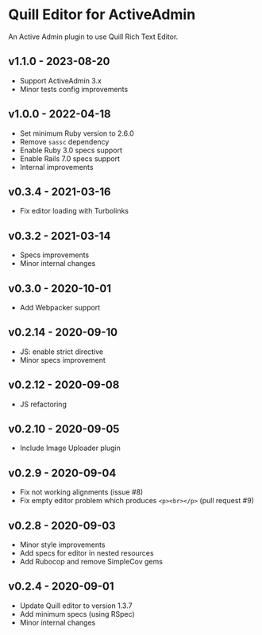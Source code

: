 # Quill Editor for ActiveAdmin

An Active Admin plugin to use Quill Rich Text Editor.

## v1.1.0 - 2023-08-20

- Support ActiveAdmin 3.x
- Minor tests config improvements

## v1.0.0 - 2022-04-18

- Set minimum Ruby version to 2.6.0
- Remove `sassc` dependency
- Enable Ruby 3.0 specs support
- Enable Rails 7.0 specs support
- Internal improvements

## v0.3.4 - 2021-03-16

- Fix editor loading with Turbolinks

## v0.3.2 - 2021-03-14

- Specs improvements
- Minor internal changes

## v0.3.0 - 2020-10-01

- Add Webpacker support

## v0.2.14 - 2020-09-10

- JS: enable strict directive
- Minor specs improvement

## v0.2.12 - 2020-09-08

- JS refactoring

## v0.2.10 - 2020-09-05

- Include Image Uploader plugin

## v0.2.9 - 2020-09-04

- Fix not working alignments (issue #8)
- Fix empty editor problem which produces `<p><br></p>` (pull request #9)

## v0.2.8 - 2020-09-03

- Minor style improvements
- Add specs for editor in nested resources
- Add Rubocop and remove SimpleCov gems

## v0.2.4 - 2020-09-01

- Update Quill editor to version 1.3.7
- Add minimum specs (using RSpec)
- Minor internal changes
